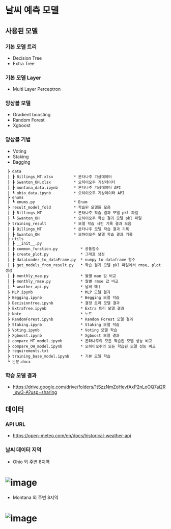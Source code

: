 # 날씨 예측 모델
## 사용된 모델
### 기본 모델 트리
  - Decision Tree
  - Extra Tree
### 기본 모델 Layer
  - Multi Layer Perceptron
### 앙상블 모델
  - Gradient boosting
  - Random Forest
  - Xgboost
### 앙상블 기법
  - Voting
  - Staking
  - Bagging
~~~
 ┣ data
 ┃ ┣ Billings_MT.xlsx         * 몬타나주 기상데이터
 ┃ ┣ Swanton_OH.xlsx          * 오하이오주 기상데이터
 ┃ ┣ montana_data.ipynb       * 몬타나주 기상데이터 API
 ┃ ┗ ohio_data.ipynb          * 오하이오주 기상데이터 API
 ┣ enums
 ┃ ┗ enums.py                 * Enum
 ┣ result_model_fold          * 학습된 모델들 모음
 ┃ ┣ Billings_MT              * 몬타나주 학습 결과 모델 pkl 파일
 ┃ ┗ Swanton_OH               * 오하이오주 학습 결과 모델 pkl 파일
 ┣ training_result            * 모델 학습 시킨 기록 결과 모음 
 ┃ ┣ Billings_MT              * 몬타나주 모델 학습 결과 기록
 ┃ ┣ Swanton_OH               * 오하이오주 모델 학습 결과 기록
 ┣ utils
 ┃ ┣ __init__.py
 ┃ ┣ common_function.py          * 공통함수
 ┃ ┣ create_plot.py              * 그래프 생성
 ┃ ┣ dataLoader_to_dataFrame.py  * numpy to dataframe 함수
 ┃ ┣ get_models_from_result.py   * 학습 결과 모델 pkl 파일에서 rmse, plot 생성
 ┃ ┣ monthly_mae.py              * 월별 mae 값 비교
 ┃ ┣ monthly_rmse.py             * 월별 rmse 값 비교
 ┃ ┗ weather_api.py              * 날씨 몌ㅑ
 ┣ MLP.ipynb                     * MLP 모델 결과
 ┣ Begging.ipynb                 * Begging 모델 학습
 ┣ Decisiontree.ipynb            * 결정 트리 모델 결과
 ┣ ExtraTree.ipynb               * Extra 트리 모델 결과
 ┣ Note                          * 노트
 ┣ RandomForest.ipynb            * Random Forest 모델 결과
 ┣ Staking.ipynb                 * Staking 모델 학습
 ┣ Voting.ipynb                  * Voting 모델 학습
 ┣ Xgboost.ipynb                 * Xgboost 모델 결과
 ┣ compare_MT_model.ipynb        * 몬타나주의 모든 학습된 모델 성능 비교
 ┣ compare_OH_model.ipynb        * 오하이오주의 모든 학습된 모델 성능 비교
 ┣ requirements.txt
 ┣ training_base_model.ipynb     * 기본 모델 학습
 ┗ 논문.docx
~~~
### 학습 모델 결과
- https://drive.google.com/drive/folders/1tSzzNmZoHevfAxP2nLoOQ7ai2R_sw3-A?usp=sharing
## 데이터
### API URL
- https://open-meteo.com/en/docs/historical-weather-api
### 날씨 데이터 지역
- Ohio 외 주변 8지역
# ![image](https://github.com/user-attachments/assets/93e4492a-6815-44f9-8d43-98bb2eee558d)
- Montana 외 주변 8지역
# ![image](https://github.com/user-attachments/assets/c7f8b2b7-eb76-4dd5-be7d-357544e77b8b)


